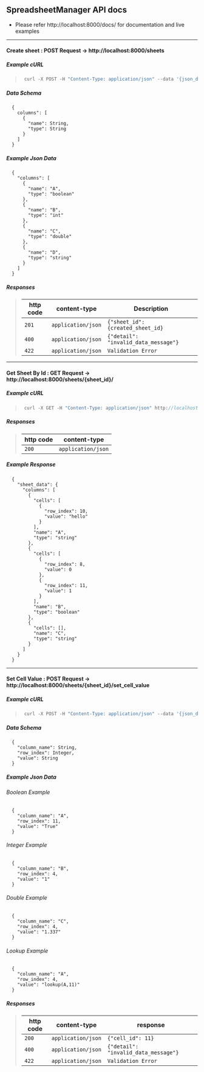 ## SpreadsheetManager API docs

* Please refer http://localhost:8000/docs/ for documentation and live examples
------------------------------------------------------------------------------------------

#### Create sheet : POST Request -> http://localhost:8000/sheets



##### Example cURL

> ```javascript
>  curl -X POST -H "Content-Type: application/json" --data '{json_data}' http://localhost:8000/sheets
> ```

##### Data Schema

```
  {
    columns": [
      {
        "name": String,
        "type": String
      }
    ]
  }
```

##### Example Json Data

```
  {
    "columns": [
      {
        "name": "A",
        "type": "boolean"
      },
      {
        "name": "B",
        "type": "int"
      },
      {
        "name": "C",
        "type": "double"
      },
      {
        "name": "D",
        "type": "string"
      }
    ]
  }
```

##### Responses

> | http code | content-type           | Description                          |
> |-----------|------------------------|--------------------------------------|
> | `201`     | `application/json`     | `{"sheet_id": {created_sheet_id}`    |
> | `400`     | `application/json`     | `{"detail": "invalid_data_message"}` |
> | `422`     | `application/json`     | `Validation Error`                   | 


------------------------------------------------------------------------------------------

#### Get Sheet By Id : GET Request -> http://localhost:8000/sheets/{sheet_id}/

##### Example cURL

> ```javascript
>  curl -X GET -H "Content-Type: application/json" http://localhost:8000/sheets/1/
> ```

##### Responses

> | http code  | content-type        |
> |------------|---------------------|
> | `200`      | `application/json`  |


##### Example Response

```
  {
    "sheet_data": {
      "columns": [
        {
          "cells": [
            {
              "row_index": 10,
              "value": "hello"
            }
          ],
          "name": "A",
          "type": "string"
        },
        {
          "cells": [
            {
              "row_index": 8,
              "value": 0
            },
            {
              "row_index": 11,
              "value": 1
            }
          ],
          "name": "B",
          "type": "boolean"
        },
        {
          "cells": [],
          "name": "C",
          "type": "string"
        }
      ]
    }
  }
```


------------------------------------------------------------------------------------------

#### Set Cell Value : POST Request -> http://localhost:8000/sheets/{sheet_id}/set_cell_value

##### Example cURL

> ```javascript
>  curl -X POST -H "Content-Type: application/json" --data '{json_data}' http://localhost:8000/sheets/{sheet_id}/set_cell_value
> ```

##### Data Schema

```
  {
    "column_name": String,
    "row_index": Integer,
    "value": String
  }
```

##### Example Json Data

###### Boolean Example

```
  {
    "column_name": "A",
    "row_index": 11,
    "value": "True"
  }
```

###### Integer Example

```
  {
    "column_name": "B",
    "row_index": 4,
    "value": "1"
  }
```


###### Double Example

```
  {
    "column_name": "C",
    "row_index": 4,
    "value": "1.337"
  }
```

###### Lookup Example

```
  {
    "column_name": "A",
    "row_index": 4,
    "value": "lookup(A,11)"
  }
```

##### Responses

> | http code | content-type            | response                             |
> |-----------|-------------------------|--------------------------------------|
> | `200`     | `application/json`      | `{"cell_id": 11}`                    |
> | `400`     | `application/json`      | `{"detail": "invalid_data_message"}` |
> | `422`     | `application/json`      | `Validation Error`                   |
